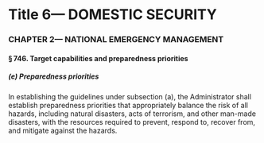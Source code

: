 
# Title 6— DOMESTIC SECURITY
### CHAPTER 2— NATIONAL EMERGENCY MANAGEMENT
#### § 746. Target capabilities and preparedness priorities
##### (e) Preparedness priorities

In establishing the guidelines under subsection (a), the Administrator shall establish preparedness priorities that appropriately balance the risk of all hazards, including natural disasters, acts of terrorism, and other man-made disasters, with the resources required to prevent, respond to, recover from, and mitigate against the hazards.
